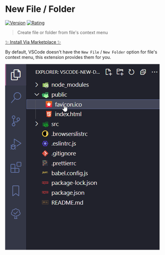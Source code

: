 # New File / Folder

[![Version](https://vsmarketplacebadge.apphb.com/version-short/wenfangdu.faster-new.svg)](https://marketplace.visualstudio.com/items?itemName=wenfangdu.faster-new)
[![Rating](https://vsmarketplacebadge.apphb.com/rating-star/wenfangdu.faster-new.svg)](https://marketplace.visualstudio.com/items?itemName=wenfangdu.faster-new)

> Create file or folder from file's context menu

[✨ Install Via Marketplace ✨](https://marketplace.visualstudio.com/items?itemName=wenfangdu.faster-new)

By default, VSCode doesn't have the `New File` / `New Folder` option for file's context menu, this extension provides them for you.

![Demo](./images/demo.gif)
